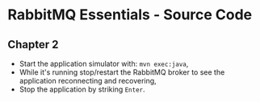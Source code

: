 # RabbitMQ Essentials - Source Code

## Chapter 2

- Start the application simulator with: `mvn exec:java`,
- While it's running stop/restart the RabbitMQ broker to see the application reconnecting and recovering,
- Stop the application by striking `Enter`.
